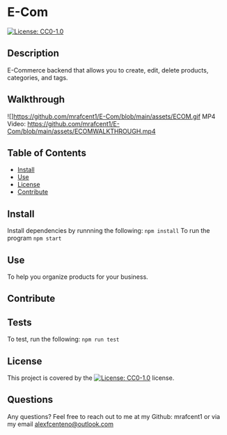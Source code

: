 # E-Com
[![License: CC0-1.0](https://licensebuttons.net/l/zero/1.0/80x15.png)](http://creativecommons.org/publicdomain/zero/1.0/)

## Description
E-Commerce backend that allows you to create, edit, delete products, categories, and tags.

## Walkthrough
![]https://github.com/mrafcent1/E-Com/blob/main/assets/ECOM.gif
MP4 Video: https://github.com/mrafcent1/E-Com/blob/main/assets/ECOMWALKTHROUGH.mp4

## Table of Contents
* [Install](#Install)
* [Use](#Use)
* [License](#License)
* [Contribute](#Contribute)

## Install
Install dependencies by runnning the following:
`npm install`
To run the program
`npm start`

## Use
To help you organize products for your business.

## Contribute


## Tests
To test, run the following:
`npm run test`

## License
This project is covered by the [![License: CC0-1.0](https://licensebuttons.net/l/zero/1.0/80x15.png)](http://creativecommons.org/publicdomain/zero/1.0/) license.

## Questions
Any questions? Feel free to reach out to me at my Github: mrafcent1 or via my email alexfcenteno@outlook.com
